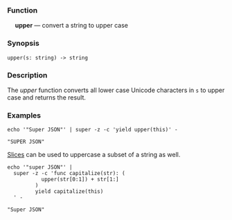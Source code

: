 ### Function

&emsp; **upper** &mdash; convert a string to upper case

### Synopsis

```
upper(s: string) -> string
```

### Description

The _upper_ function converts all lower case Unicode characters in `s`
to upper case and returns the result.

### Examples

```mdtest-command
echo '"Super JSON"' | super -z -c 'yield upper(this)' -
```

```mdtest-output
"SUPER JSON"
```

[Slices](../expressions.md#slices) can be used to uppercase a subset of a string as well.

```mdtest-command
echo '"super JSON"' |
  super -z -c 'func capitalize(str): (
           upper(str[0:1]) + str[1:]
         )
         yield capitalize(this)
  ' -
```

```mdtest-output
"Super JSON"
```
